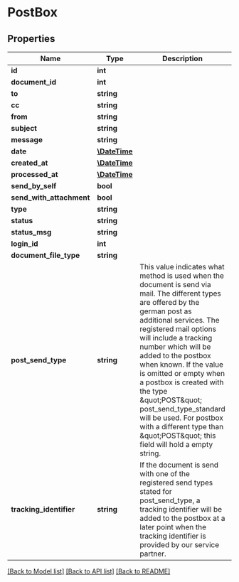 # PostBox

## Properties
Name | Type | Description | Notes
------------ | ------------- | ------------- | -------------
**id** | **int** |  | [optional] 
**document_id** | **int** |  | [optional] 
**to** | **string** |  | [optional] 
**cc** | **string** |  | [optional] 
**from** | **string** |  | [optional] 
**subject** | **string** |  | [optional] 
**message** | **string** |  | [optional] 
**date** | [**\DateTime**](\DateTime.md) |  | [optional] 
**created_at** | [**\DateTime**](\DateTime.md) |  | [optional] 
**processed_at** | [**\DateTime**](\DateTime.md) |  | [optional] 
**send_by_self** | **bool** |  | [optional] 
**send_with_attachment** | **bool** |  | [optional] 
**type** | **string** |  | [optional] 
**status** | **string** |  | [optional] 
**status_msg** | **string** |  | [optional] 
**login_id** | **int** |  | [optional] 
**document_file_type** | **string** |  | [optional] 
**post_send_type** | **string** | This value indicates what method is used when the document is send via mail. The different types are offered by the german post as additional services. The registered mail options will include a tracking number which will be  added to the postbox when known.  If the value is omitted or empty when a postbox is created with the type \&quot;POST\&quot; post_send_type_standard will be used.  For postbox with a different type than \&quot;POST\&quot; this field will hold a empty string. | [optional] 
**tracking_identifier** | **string** | If the document is send with one of the registered send types stated for post_send_type, a tracking identifier will be added to the postbox at a later point when the tracking identifier is provided by our service partner. | [optional] 

[[Back to Model list]](../../README.md#documentation-for-models) [[Back to API list]](../../README.md#documentation-for-api-endpoints) [[Back to README]](../../README.md)

